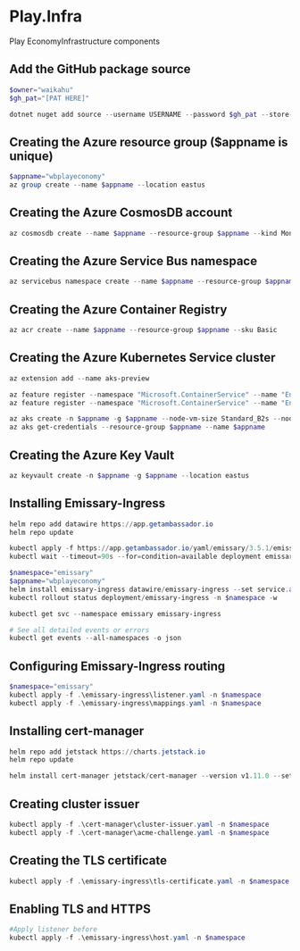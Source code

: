 # Play.Infra
Play EconomyInfrastructure components

## Add the GitHub package source
```powershell
$owner="waikahu"
$gh_pat="[PAT HERE]"

dotnet nuget add source --username USERNAME --password $gh_pat --store-password-in-clear-text --name github "https://nuget.pkg.github.com/$owner/index.json"
```

## Creating the Azure resource group ($appname is unique)
```powershell
$appname="wbplayeconomy"
az group create --name $appname --location eastus
```

## Creating the Azure CosmosDB account
```powershell
az cosmosdb create --name $appname --resource-group $appname --kind MongoDB --enable-free-tier
```

## Creating the Azure Service Bus namespace
```powershell
az servicebus namespace create --name $appname --resource-group $appname --sku Standard
```

## Creating the Azure Container Registry
```powershell
az acr create --name $appname --resource-group $appname --sku Basic
```

## Creating the Azure Kubernetes Service cluster
```powershell
az extension add --name aks-preview

az feature register --namespace "Microsoft.ContainerService" --name "EnablePodIdentityPreview"
az feature register --namespace "Microsoft.ContainerService" --name "EnableWorkloadIdentityPreview"

az aks create -n $appname -g $appname --node-vm-size Standard_B2s --node-count 2 --attach-acr $appname --enable-oidc-issuer --enable-workload-identity --generate-ssh-keys
az aks get-credentials --resource-group $appname --name $appname
```

## Creating the Azure Key Vault
```powershell
az keyvault create -n $appname -g $appname --location eastus
```

## Installing Emissary-Ingress
```powershell
helm repo add datawire https://app.getambassador.io
helm repo update

kubectl apply -f https://app.getambassador.io/yaml/emissary/3.5.1/emissary-crds.yaml
kubectl wait --timeout=90s --for=condition=available deployment emissary-apiext -n emissary-system

$namespace="emissary"
$appname="wbplayeconomy"
helm install emissary-ingress datawire/emissary-ingress --set service.annotations."service\.beta\.kubernetes\.io/azure-dns-label-name"=$appname -n $namespace --create-namespace
kubectl rollout status deployment/emissary-ingress -n $namespace -w

kubectl get svc --namespace emissary emissary-ingress

# See all detailed events or errors
kubectl get events --all-namespaces -o json
```

## Configuring Emissary-Ingress routing
```powershell
$namespace="emissary"
kubectl apply -f .\emissary-ingress\listener.yaml -n $namespace
kubectl apply -f .\emissary-ingress\mappings.yaml -n $namespace
```

## Installing cert-manager
```powershell
helm repo add jetstack https://charts.jetstack.io
helm repo update

helm install cert-manager jetstack/cert-manager --version v1.11.0 --set installCRDs=true --namespace $namespace
```

## Creating cluster issuer
```powershell
kubectl apply -f .\cert-manager\cluster-issuer.yaml -n $namespace
kubectl apply -f .\cert-manager\acme-challenge.yaml -n $namespace
```

## Creating the TLS certificate
```powershell
kubectl apply -f .\emissary-ingress\tls-certificate.yaml -n $namespace
```

## Enabling TLS and HTTPS
```powershell
#Apply listener before
kubectl apply -f .\emissary-ingress\host.yaml -n $namespace
```